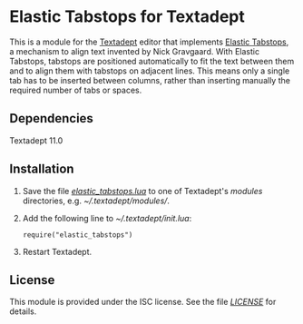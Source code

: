 # Elastic Tabstops for Textadept
This is a module for the [Textadept](https://github.com/orbitalquark/textadept) editor that implements [Elastic Tabstops](https://nickgravgaard.com/elastic-tabstops/), a mechanism to align text invented by Nick Gravgaard. With Elastic Tabstops, tabstops are positioned automatically to fit the text between them and to align them with tabstops on adjacent lines. This means only a single tab has to be inserted between columns, rather than inserting manually the required number of tabs or spaces.

## Dependencies
Textadept 11.0

## Installation
1. Save the file [_elastic_tabstops.lua_](elastic_tabstops.lua) to one of Textadept's _modules_ directories, e.g. _~/.textadept/modules/_.

2. Add the following line to _~/.textadept/init.lua_:
	```
	require("elastic_tabstops")
	```

3. Restart Textadept.

## License
This module is provided under the ISC license. See the file [_LICENSE_](LICENSE) for details.
